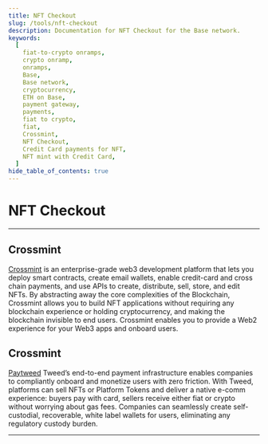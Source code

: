 ```yaml
---
title: NFT Checkout
slug: /tools/nft-checkout
description: Documentation for NFT Checkout for the Base network.
keywords:
  [
    fiat-to-crypto onramps,
    crypto onramp,
    onramps,
    Base,
    Base network,
    cryptocurrency,
    ETH on Base,
    payment gateway,
    payments,
    fiat to crypto,
    fiat,
    Crossmint,
    NFT Checkout,
    Credit Card payments for NFT,
    NFT mint with Credit Card,
  ]
hide_table_of_contents: true
---
```


# NFT Checkout

---

## Crossmint

[Crossmint](https://crossmint.com/?utm_source=backlinks&utm_medium=docs&utm_campaign=base) is an enterprise-grade web3 development platform that lets you deploy smart contracts, create email wallets, enable credit-card and cross chain payments, and use APIs to create, distribute, sell, store, and edit NFTs. By abstracting away the core complexities of the Blockchain, Crossmint allows you to build NFT applications without requiring any blockchain experience or holding cryptocurrency, and making the blockchain invisible to end users. Crossmint enables you to provide a Web2 experience for your Web3 apps and onboard users.

## Crossmint

[Paytweed](paytweed.com) Tweed’s end-to-end payment infrastructure enables companies to compliantly onboard and monetize users with zero friction. With Tweed, platforms can sell NFTs or Platform Tokens and deliver a native e-comm experience: buyers pay with card, sellers receive either fiat or crypto without worrying about gas fees. Companies can seamlessly create self-custodial, recoverable, white label wallets for users, eliminating any regulatory custody burden.

---
